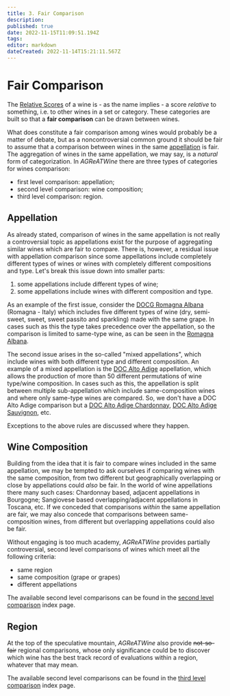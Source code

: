 ```yaml
---
title: 3. Fair Comparison
description: 
published: true
date: 2022-11-15T11:09:51.194Z
tags: 
editor: markdown
dateCreated: 2022-11-14T15:21:11.567Z
---
```


# Fair Comparison
The [Relative Scores](/Documentation/relative-score) of a wine is - as the name implies - a score *relative* to something, i.e. to other wines in a set or category. These categories are built so that a **fair comparison** can be drawn between wines. 

What does constitute a fair comparison among wines would probably be a matter of debate, but as a noncontroversial common ground it should be fair to assume that a comparison between wines in the same [appellation](https://en.wikipedia.org/wiki/Appellation) is fair. The aggregation of wines in the same appellation, we may say, is a *natural* form of categorization. In *AGReATWine* there are three types of categories for wines comparison:

- first level comparison: appellation;
- second level comparison: wine composition;
- third level comparison: region.

## Appellation

As already stated, comparison of wines in the same appellation is not really a controversial topic as appellations exist for the purpose of aggregating similar wines which are fair to compare. There is, however, a residual issue with appellation comparison since some appellations include completely different types of wines or wines with completely different compositions and type. Let's break this issue down into smaller parts:

1. some appellations include different types of wine;
2. some appellations include wines with different composition and type.

As an example of the first issue, consider the [DOCG Romagna Albana](http://catalogoviti.politicheagricole.it/scheda_denom.php?t=dsc&q=1058) (Romagna - Italy) which includes five different types of wine (dry, semi-sweet, sweet, sweet passito and sparkling) made with the same grape. In cases such as this the type takes precedence over the appellation, so the comparison is limited to same-type wine, as can be seen in the [Romagna Albana](/Appellations/Italy/Romagna/DOCG-Romagna-Albana). 

The second issue arises in the so-called "mixed appellations", which include wines with both different type and different composition. An example of a mixed appellation is the [DOC Alto Adige](http://catalogoviti.politicheagricole.it/scheda_denom.php?t=dsc&q=2010) appellation, which allows the production of more than 50 different permutations of wine type/wine composition. In cases such as this, the appellation is split between multiple sub-appellation which include same-composition wines and where only same-type wines are compared. So, we don't have a DOC Alto Adige comparison but a [DOC Alto Adige Chardonnay](/Appellations/Italy/Alto-Adige/DOC-Alto-Adige-Chardonnay), [DOC Alto Adige Sauvignon](/Appellations/Italy/Alto-Adige/DOC-Alto-Adige-Sauvignon), etc.

Exceptions to the above rules are discussed where they happen.

## Wine Composition
Building from the idea that it is fair to compare wines included in the same appellation, we may be tempted to ask ourselves if comparing wines with the same composition, from two different but geographically overlapping or close by appellations could *also* be fair. In the world of wine appellations there many such cases: Chardonnay based, adjacent appellations in Bourgogne; Sangiovese based overlapping/adjacent appellations in Toscana, etc. If we conceded that comparisons *within* the same appellation are fair, we may also concede that comparisons between same-composition wines, from different but overlapping appellations could also be fair.   

Without engaging is too much academy, *AGReATWine* provides partially controversial, second level comparisons of wines which meet all the following criteria:
- same region
- same composition (grape or grapes)
- different appellations

The available second level comparisons can be found in the [second level comparison](/second-level-comparisons) index page.

## Region
At the top of the speculative mountain, *AGReATWine* also provide ~~not-so-fair~~ regional comparisons, whose only significance could be to discover which wine has the best track record of evaluations within a region, whatever that may mean.

The available second level comparisons can be found in the [third level comparison](/third-level-comparisons) index page.

